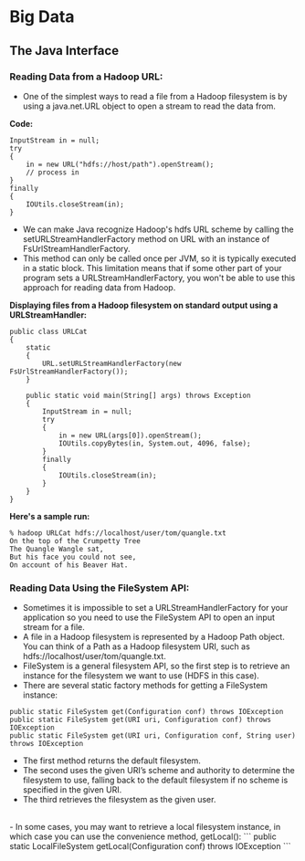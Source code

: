 # Big Data

## **The Java Interface**

### Reading Data from a Hadoop URL:
- One of the simplest ways to read a file from a Hadoop filesystem is by using a java.net.URL object to open a stream to read the data from.

**Code:**
``` 
InputStream in = null;
try
{
    in = new URL("hdfs://host/path").openStream();
    // process in
}
finally
{
    IOUtils.closeStream(in);
}
```

- We can make Java recognize Hadoop's hdfs URL scheme by calling the setURLStreamHandlerFactory method on URL with an instance of FsUrlStreamHandlerFactory.
- This method can only be called once per JVM, so it is typically executed in a static block. This limitation means that if some other part of your program sets a URLStreamHandlerFactory, you won't be able to use this approach for reading data from Hadoop.

**Displaying files from a Hadoop filesystem on standard output using a URLStreamHandler:**
```
public class URLCat
{
 	static
	{
		URL.setURLStreamHandlerFactory(new FsUrlStreamHandlerFactory());
 	}

 	public static void main(String[] args) throws Exception 
	{
 		InputStream in = null;
 		try 
		{
 			in = new URL(args[0]).openStream();
 			IOUtils.copyBytes(in, System.out, 4096, false);
 		}
		finally
		{
 			IOUtils.closeStream(in);
 		}
 	}
}
```

**Here's a sample run:**
```
% hadoop URLCat hdfs://localhost/user/tom/quangle.txt
On the top of the Crumpetty Tree
The Quangle Wangle sat,
But his face you could not see,
On account of his Beaver Hat.
```

### Reading Data Using the FileSystem API:
- Sometimes it is impossible to set a URLStreamHandlerFactory for your application so you need to use the FileSystem API to open an input stream for a file.
- A file in a Hadoop filesystem is represented by a Hadoop Path object. You can think of a Path as a Hadoop filesystem URI, such as hdfs://localhost/user/tom/quangle.txt.
- FileSystem is a general filesystem API, so the first step is to retrieve an instance for the filesystem we want to use (HDFS in this case).
- There are several static factory methods for getting a FileSystem instance:
```
public static FileSystem get(Configuration conf) throws IOException
public static FileSystem get(URI uri, Configuration conf) throws IOException
public static FileSystem get(URI uri, Configuration conf, String user) throws IOException
```

- The first method returns the default filesystem.
- The second uses the given URI’s scheme and authority to determine the filesystem to use, falling back to the default filesystem if no scheme is specified in the given URI.
- The third retrieves the filesystem as the given user.
<br>
- In some cases, you may want to retrieve a local filesystem instance, in which case you can use the convenience method, getLocal():
```
public static LocalFileSystem getLocal(Configuration conf) throws IOException
```
